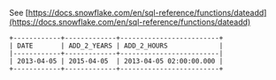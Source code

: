 See [https://docs.snowflake.com/en/sql-reference/functions/dateadd](https://docs.snowflake.com/en/sql-reference/functions/dateadd)
```
+------------+-------------+-------------------------+
| DATE       | ADD_2_YEARS | ADD_2_HOURS             |
|------------+-------------+-------------------------|
| 2013-04-05 | 2015-04-05  | 2013-04-05 02:00:00.000 |
+------------+-------------+-------------------------+
```
